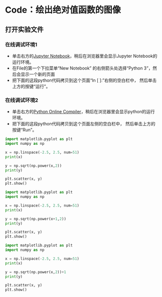 # Code：绘出绝对值函数的图像

## 打开实验文件

### 在线调试环境1

- 单击右方的[Jupyter Notebook](https://mybinder.org/v2/gh/ipython/ipython-in-depth/master?filepath=binder/Index.ipynb)，稍后在浏览器里会显示Jupyter Notebook的运行环境。
- 在File的第一个下拉菜单“New Notebook” 的右侧箭头处选择“Python 3”，然后会显示一个新的页面
- 把下面的这段python代码拷贝到这个页面“In [ ]:”右侧的空白栏中， 然后单击上方的按键“运行”。

### 在线调试环境2

- 单击右方的[Python Online Compiler](https://trinket.io/python3/a5bd54189b)，稍后在浏览器里会显示python的运行环境。
- 把下面的这段python代码拷贝到这个页面左侧的空白栏中， 然后单击上方的按键“Run”。

```python
import matplotlib.pyplot as plt
import numpy as np

x = np.linspace(-2.5, 2.5, num=51)
print(x)

y = np.sqrt(np.power(x,2)) 
print(y)

plt.scatter(x, y)
plt.show()
```

```python
import matplotlib.pyplot as plt
import numpy as np

x = np.linspace(-2.5, 2.5, num=51)
print(x)

y = np.sqrt(np.power(x+1,2)) 
print(y)

plt.scatter(x, y)
plt.show()
```

```python
import matplotlib.pyplot as plt
import numpy as np

x = np.linspace(-2.5, 2.5, num=51)
print(x)

y = np.sqrt(np.power(x,2))+1
print(y)

plt.scatter(x, y)
plt.show()
```